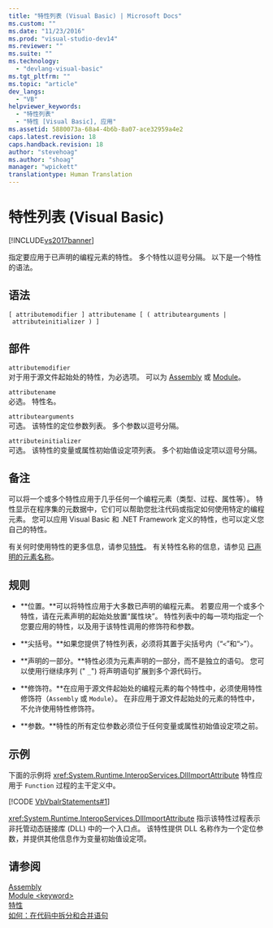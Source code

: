 ```yaml
---
title: "特性列表 (Visual Basic) | Microsoft Docs"
ms.custom: ""
ms.date: "11/23/2016"
ms.prod: "visual-studio-dev14"
ms.reviewer: ""
ms.suite: ""
ms.technology: 
  - "devlang-visual-basic"
ms.tgt_pltfrm: ""
ms.topic: "article"
dev_langs: 
  - "VB"
helpviewer_keywords: 
  - "特性列表"
  - "特性 [Visual Basic], 应用"
ms.assetid: 5880073a-68a4-4b6b-8a07-ace32959a4e2
caps.latest.revision: 18
caps.handback.revision: 18
author: "stevehoag"
ms.author: "shoag"
manager: "wpickett"
translationtype: Human Translation
---
```

# 特性列表 (Visual Basic)
[!INCLUDE[vs2017banner](../../../csharp/includes/vs2017banner.md)]

指定要应用于已声明的编程元素的特性。  多个特性以逗号分隔。  以下是一个特性的语法。  
  
## 语法  
  
```  
[ attributemodifier ] attributename [ ( attributearguments | attributeinitializer ) ]  
```  
  
## 部件  
 `attributemodifier`  
 对于用于源文件起始处的特性，为必选项。  可以为 [Assembly](../../../visual-basic/language-reference/modifiers/assembly.md) 或 [Module](../../../visual-basic/language-reference/modifiers/module-keyword.md)。  
  
 `attributename`  
 必选。  特性名。  
  
 `attributearguments`  
 可选。  该特性的定位参数列表。  多个参数以逗号分隔。  
  
 `attributeinitializer`  
 可选。  该特性的变量或属性初始值设定项列表。  多个初始值设定项以逗号分隔。  
  
## 备注  
 可以将一个或多个特性应用于几乎任何一个编程元素（类型、过程、属性等）。  特性显示在程序集的元数据中，它们可以帮助您批注代码或指定如何使用特定的编程元素。  您可以应用 Visual Basic 和 .NET Framework 定义的特性，也可以定义您自己的特性。  
  
 有关何时使用特性的更多信息，请参见[特性](../Topic/Attributes%20\(C%23%20and%20Visual%20Basic\).md)。  有关特性名称的信息，请参见 [已声明的元素名称](../../../visual-basic/programming-guide/language-features/declared-elements/declared-element-names.md)。  
  
## 规则  
  
-   **位置。**可以将特性应用于大多数已声明的编程元素。  若要应用一个或多个特性，请在元素声明的起始处放置“属性块”。  特性列表中的每一项均指定一个您要应用的特性，以及用于该特性调用的修饰符和参数。  
  
-   **尖括号。**如果您提供了特性列表，必须将其置于尖括号内（“`<`”和“`>`”）。  
  
-   **声明的一部分。**特性必须为元素声明的一部分，而不是独立的语句。  您可以使用行继续序列 \(" `_`"\) 将声明语句扩展到多个源代码行。  
  
-   **修饰符。**在应用于源文件起始处的编程元素的每个特性中，必须使用特性修饰符（`Assembly` 或 `Module`）。  在非应用于源文件起始处的元素的特性中，不允许使用特性修饰符。  
  
-   **参数。**特性的所有定位参数必须位于任何变量或属性初始值设定项之前。  
  
## 示例  
 下面的示例将 <xref:System.Runtime.InteropServices.DllImportAttribute> 特性应用于 `Function` 过程的主干定义中。  
  
 [!CODE [VbVbalrStatements#1](../CodeSnippet/VS_Snippets_VBCSharp/VbVbalrStatements#1)]  
  
 <xref:System.Runtime.InteropServices.DllImportAttribute> 指示该特性过程表示非托管动态链接库 \(DLL\) 中的一个入口点。  该特性提供 DLL 名称作为一个定位参数，并提供其他信息作为变量初始值设定项。  
  
## 请参阅  
 [Assembly](../../../visual-basic/language-reference/modifiers/assembly.md)   
 [Module \<keyword\>](../../../visual-basic/language-reference/modifiers/module-keyword.md)   
 [特性](../Topic/Attributes%20\(C%23%20and%20Visual%20Basic\).md)   
 [如何：在代码中拆分和合并语句](../../../visual-basic/programming-guide/program-structure/how-to-break-and-combine-statements-in-code.md)